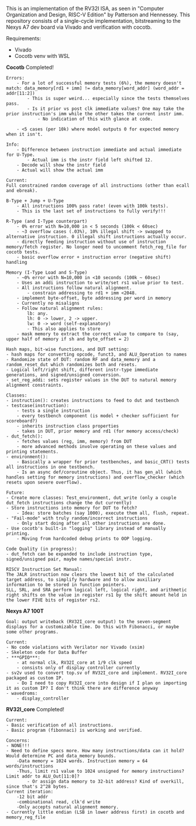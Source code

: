 This is an implementation of the RV32I ISA, as seen in "Computer Organization and Design, RISC-V Edition" by Patterson and Hennessey. 
This repository consists of a single-cycle implementation, bitstreaming to the Nexys A7 dev board via Vivado and verification with cocotb.

Requirements:
- Vivado
- Cocotb venv with WSL

**Cocotb** Completed!

    Errors:
        - For a lot of successful memory tests (6%), the memory doesn't match: data_memory[rd1 + imm] != data_memory[word_addr] (word_addr = addr[11:2])
            - This is super weird... especially since the tests themselves pass.
            - Is it prior vs post clk immediate values? One may take the prior instruction's imm while the other takes the current instr imm.
                - No indication of this with glance at code.

        - <5 cases (per 10k) where model outputs 0 for expected memory when it isn't.

    Info:
        - Difference between instruction immediate and actual immediate for U-Type.
            - Actual imm is the instr field left shifted 12.
        - Decode will show the instr field
        - Actual will show the actual imm

    Current:
    Full constrained random coverage of all instructions (other than ecall and ebreak).
    
    B-Type + Jump + U-Type
        - All instructions 100% pass rate! (even with 100k tests). 
        - This is the last set of instructions to fully verify!!!

    R-Type (and I-Type counterpart)
        - 0% error with N=10,000 in < 5 seconds (100k < 60sec)
        - ~3 overflow cases (.03%), 10% illegal shift -> swapped to alternative instruction. 0 illegal shift instructions actually occur.
        - directly feeding instruction without use of instruction memory/fetch register. No longer need to uncomment fetch_reg_file for cocotb tests.
        - basic overflow error + instruction error (negative shift) handling

    Memory (I-Type Load and S-Type)
        - ~0% error with N=10,000 in <10 seconds (100k ~ 60sec)
        - Uses an addi instruction to write/set rs1 value prior to test.
        - All instructions follow natural alignment.
            - constrain addressing to rd1 + imm <2048.
        - implement byte-offset, byte addressing per word in memory
        - Currently no misaligns
        - Follow natural alignment rules: 
            lb: any. 
            lh: 0 -> lower, 2 -> upper. 
            lw: 0 -> word (self-explanatory)
            - This also applies to store
        - mask memory to extract the correct value to compare to (say, upper half of memory if sh and byte_offset = 2)
        
    Hash maps, bit-wise functions, and DUT setting:
    - hash maps for converting opcode, funct3, and ALU_Operation to names    
    - Randomize state of DUT: random RF and data_memory and a random_reset_dut which randomizes both and resets. 
    - Logical left/right shift, different instr-type immediate generations, and signed/unsigned conversion.
    - set_reg_addi: sets register values in the DUT to natural memory alignment constraints. 

    Classes:
    - instruction(): creates instructions to feed to dut and testbench
    - testcase(instruction): 
        - tests a single instruction
        - every testbench component (is model + checker sufficient for scoreboard?)
        - inherits instruction class properties 
        - takes in DUT, prior memory and rd1 (for memory access/check)
    - dut_fetch(): 
        - fetches values (reg, imm, memory) from DUT
        - more advanced methods involve operating on these values and printing statements.
    - environment():
        - Basically a wrapper for prior testbenches, and basic_CRT() tests all instructions in one testbench.
        - Is an async def/coroutine object. Thus, it has gen_all (which handles setting for memory instructions) and overflow_checker (which resets upon severe overflow).

    Future:
    - Create more classes: Test_environment, dut_write (only a couple dut_fetch instructions change the dut currently) 
    - Store instructions into memory for DUT to fetch?
        - Idea: store batches (say 1000), execute them all, flush, repeat.
    - "Fail-mode" with truly random/incorrect instructions
        - Only start doing after all other instructions are done.
    - Use cocotb's built-in "logging" library instead of manually printing.
        - Moving from hardcoded debug prints to OOP logging. 

    Code Quality (in progress):
    - dut_fetch can be expanded to include instruction type, signed/unsigned pair, maybe names/special instr.

    RISCV Instruction Set Manual: 
    The JALR instruction now clears the lowest bit of the calculated target address, to simplify hardware and to allow auxiliary information to be stored in function pointers.
    SLL, SRL, and SRA perform logical left, logical right, and arithmetic right shifts on the value in register rs1 by the shift amount held in the lower FIVE bits of register rs2.

**Nexys A7 100T**

    Goal: output writeback (RV32I_core output) to the seven-segment displays for a customizable time. Do this with Fibonacci, or maybe some other programs.

    Current:
    - No code violations with Verilator nor Vivado (xsim)
    - Skeleton code for Data Buffer
    - ***GPIO***: 
        - at normal clk, RV32I_core at 1/9 clk speed
        - consists only of display controller currently
    - sv2v used to convert top.sv of RV32I_core and implement. RV32I_core packaged as custom IP. 
        - Do I need to copy RV32I_core into design if I plan on importing it as custom IP? I don't think there are difference anyway
    - wavedroms:
        - display_controller
**RV32I_core**
   Completed!

    Current: 
    - Basic verification of all instructions.
    - Basic program (fibonnaci) is working and verified. 

    Concerns:
    - NONE!!!
    - Need to define specs more. How many instructions/data can it hold? Would determine PC and data_memory bounds. 
        -Data memory = 1024 words. Instruction memory = 64 words/instructions
        -Thus, limit rs1 value to 1024 unsigned for memory instructions? Limit addr to ALU_Out[11:0]?
            - Or assign data memory to 32-bit address? Kind of overkill, since that's 2^28 bytes. 
    Current iteration:
        -12 bit addr 
        -combinational read, clk'd write
        -Only accepts natural alignment memory.
    - Currently little endian (LSB in lower address first) in cocotb and memory_reg_file

